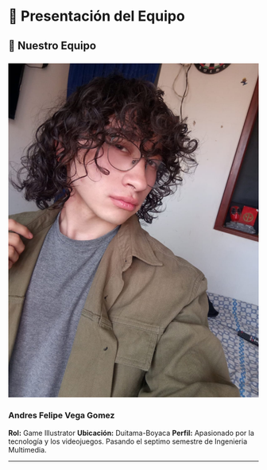 # 🏢 Presentación del Equipo

## 🌟 Nuestro Equipo

### ![Foto de Andres](Fotos/unadfoto.jpg)
### Andres Felipe Vega Gomez
**Rol:** Game Illustrator 
**Ubicación:** Duitama-Boyaca 
**Perfil:** Apasionado por la tecnología y los videojuegos. Pasando el septimo semestre de Ingenieria Multimedia.

---
